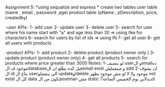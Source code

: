 Assignment 5:
*using  sequalize  and express * 
create two tables
user table                                       (name , email , password ,age)
product table                                (pName , pDescription, price, createdby)

-user APIs-
1- add user 
2- update user 
3- delete user
5- search for user where his name start with "a" and age less than 30 => using like for characters
6- search for users by list of ids => using IN
7- get all user 
8- get all users with products

-product APIs-
1- add product
2- delete product (product owner only )
3- update product (product owner only)
4- get all products 
5- search for products where price greater than 3000
Notes:
1-لو بنضيف userو الemailده موجود ف الdatabaseقبل كده يطلع ان الemail exist و ميتعملش add
2-ان يشوف ال id بتاع ال userالي بيتعملو updateاوdelete موجود ولا لا لو مش موجود يظهر not exist 
كل ال data تكون من الpostman مش static
الديدلاين يوم الخميس الساعه7
